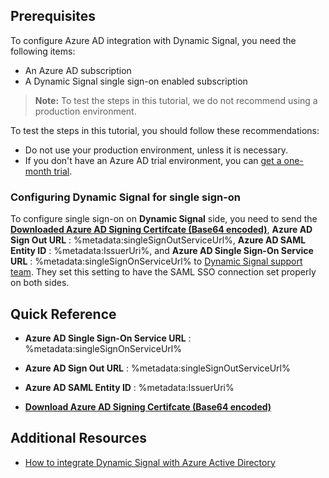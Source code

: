## Prerequisites

To configure Azure AD integration with Dynamic Signal, you need the following items:

- An Azure AD subscription
- A Dynamic Signal single sign-on enabled subscription

> **Note:**
> To test the steps in this tutorial, we do not recommend using a production environment.

To test the steps in this tutorial, you should follow these recommendations:

- Do not use your production environment, unless it is necessary.
- If you don't have an Azure AD trial environment, you can [get a one-month trial](https://azure.microsoft.com/pricing/free-trial/).

### Configuring Dynamic Signal for single sign-on

To configure single sign-on on **Dynamic Signal** side, you need to send the **[Downloaded Azure AD Signing Certifcate (Base64 encoded)](%metadata:certificateDownloadBase64Url%)**, **Azure AD Sign Out URL** : %metadata:singleSignOutServiceUrl%, **Azure AD SAML Entity ID** : %metadata:IssuerUri%, and **Azure AD Single Sign-On Service URL** : %metadata:singleSignOnServiceUrl% to [Dynamic Signal support team](mailto:support@dynamicsignal.com). They set this setting to have the SAML SSO connection set properly on both sides.

## Quick Reference

* **Azure AD Single Sign-On Service URL** : %metadata:singleSignOnServiceUrl%

* **Azure AD Sign Out URL** : %metadata:singleSignOutServiceUrl%

* **Azure AD SAML Entity ID** : %metadata:IssuerUri%

* **[Download Azure AD Signing Certifcate (Base64 encoded)](%metadata:certificateDownloadBase64Url%)**

## Additional Resources

* [How to integrate Dynamic Signal with Azure Active Directory](https://docs.microsoft.com/azure/active-directory/active-directory-saas-dynamicsignal-tutorial)

